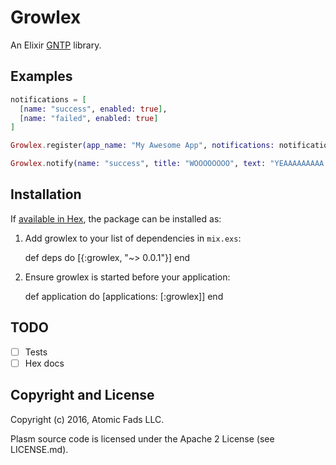 # Growlex

An Elixir [GNTP](http://www.growlforwindows.com/gfw/help/gntp.aspx) library.

## Examples

```elixir
notifications = [
  [name: "success", enabled: true],
  [name: "failed", enabled: true]
]

Growlex.register(app_name: "My Awesome App", notifications: notifications)

Growlex.notify(name: "success", title: "WOOOOOOOO", text: "YEAAAAAAAAA!!!")
```

## Installation

If [available in Hex](https://hex.pm/docs/publish), the package can be installed as:

  1. Add growlex to your list of dependencies in `mix.exs`:

        def deps do
          [{:growlex, "~> 0.0.1"}]
        end

  2. Ensure growlex is started before your application:

        def application do
          [applications: [:growlex]]
        end

## TODO

- [ ] Tests
- [ ] Hex docs

## Copyright and License

Copyright (c) 2016, Atomic Fads LLC.

Plasm source code is licensed under the Apache 2 License (see LICENSE.md).

